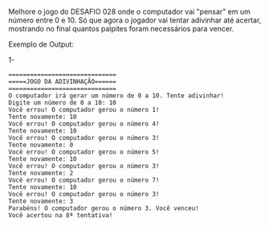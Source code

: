 Melhore o jogo do DESAFIO 028 onde o computador vai "pensar" em um número entre 0 e 10. Só que agora o jogador vai tentar adivinhar até acertar, mostrando no final quantos palpites foram necessários para vencer.

Exemplo de Output:

1-
~~~
==============================
=====JOGO DA ADIVINHAÇÃO======
==============================
O computador irá gerar um número de 0 a 10. Tente adivinhar!
Digite um número de 0 a 10: 10
Você errou! O computador gerou o número 1!
Tente novamente: 10
Você errou! O computador gerou o número 4!
Tente novamente: 10
Você errou! O computador gerou o número 3!
Tente novamente: 0
Você errou! O computador gerou o número 5!
Tente novamente: 10
Você errou! O computador gerou o número 3!
Tente novamente: 2
Você errou! O computador gerou o número 7!
Tente novamente: 10
Você errou! O computador gerou o número 3!
Tente novamente: 3
Parabéns! O computador gerou o número 3. Você venceu!
Você acertou na 8ª tentativa!
~~~